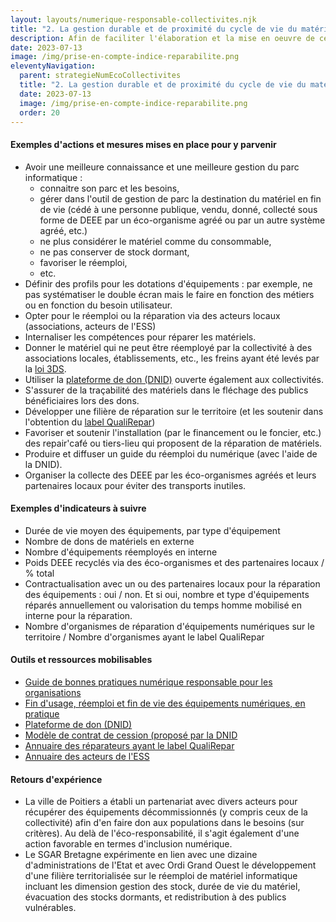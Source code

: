 ```yaml
---
layout: layouts/numerique-responsable-collectivites.njk
title: "2. La gestion durable et de proximité du cycle de vie du matériel informatique"
description: Afin de faciliter l'élaboration et la mise en oeuvre de ces nouvelles obligation par les collectivités concernées, la Mission interministérielle numérique responsable a travaillé avec le réseau des Interconnectés, dans le cadre du programme Transformation numérique des territoires à une traduction opérationelle des nouvelles obligations fixées par ce décret.
date: 2023-07-13
image: /img/prise-en-compte-indice-reparabilite.png
eleventyNavigation:
  parent: strategieNumEcoCollectivites
  title: "2. La gestion durable et de proximité du cycle de vie du matériel informatique"
  date: 2023-07-13
  image: /img/prise-en-compte-indice-reparabilite.png
  order: 20
---
```


#### Exemples d'actions et mesures mises en place pour y parvenir

- Avoir une meilleure connaissance et une meilleure gestion du parc informatique :
    - connaitre son parc et les besoins,
    - gérer dans l'outil de gestion de parc la destination du matériel en fin de vie (cédé à une personne publique, vendu, donné, collecté sous forme de DEEE par un éco-organisme agréé ou par un autre système agréé, etc.)
    - ne plus considérer le matériel comme du consommable,
    - ne pas conserver de stock dormant,
    - favoriser le réemploi,
    - etc.
- Définir des profils pour les dotations d'équipements : par exemple, ne pas systématiser le double écran mais le faire en fonction des métiers ou en fonction du besoin utilisateur.
- Opter pour le réemploi ou la réparation via des acteurs locaux (associations, acteurs de l'ESS)
- Internaliser les compétences pour réparer les matériels.
- Donner le matériel qui ne peut être réemployé par la collectivité à des associations locales, établissements, etc., les freins ayant été levés par la [loi 3DS](https://ecoresponsable.numerique.gouv.fr/posts/loi3ds-dons-informatiques/).
- Utiliser la [plateforme de don (DNID)](https://dons.encheres-domaine.gouv.fr/) ouverte également aux collectivités.
- S'assurer de la traçabilité des matériels dans le fléchage des publics bénéficiaires lors des dons.
- Développer une filière de réparation sur le territoire (et les soutenir dans l'obtention du [label QualiRepar](https://www.label-qualirepar.fr/))
- Favoriser et soutenir l'installation (par le financement ou le foncier, etc.) des repair'café ou tiers-lieu qui proposent de la réparation de matériels.
- Produire et diffuser un guide du réemploi du numérique (avec l'aide de la DNID).
- Organiser la collecte des DEEE par les éco-organismes agréés et leurs partenaires locaux pour éviter des transports inutiles.

#### Exemples d'indicateurs à suivre

- Durée de vie moyen des équipements, par type d'équipement
- Nombre de dons de matériels en externe
- Nombre d'équipements réemployés en interne
- Poids DEEE recyclés via des éco-organismes et des partenaires locaux / % total
- Contractualisation avec un ou des partenaires locaux pour la réparation des équipements : oui / non. Et si oui, nombre et type d'équipements réparés annuellement ou valorisation du temps homme mobilisé en interne pour la réparation.
- Nombre d'organismes de réparation d'équipements numériques sur le territoire / Nombre d'organismes ayant le label QualiRepar

#### Outils et ressources mobilisables

- [Guide de bonnes pratiques numérique responsable pour les organisations](https://ecoresponsable.numerique.gouv.fr/publications/bonnes-pratiques/)
- [Fin d'usage, réemploi et fin de vie des équipements numériques, en pratique](https://ecoresponsable.numerique.gouv.fr/publications/fin-usage/)
- [Plateforme de don (DNID)](https://dons.encheres-domaine.gouv.fr/)
- [Modèle de contrat de cession (proposé par la DNID](https://dons.encheres-domaine.gouv.fr/documents-telechargeables)
- [Annuaire des réparateurs ayant le label QualiRepar](https://www.label-qualirepar.fr/annuaires/)
- [Annuaire des acteurs de l'ESS](https://carteco-ess.org/)

#### Retours d'expérience

- La ville de Poitiers a établi un partenariat avec divers acteurs pour récupérer des équipements décommissionnés (y compris ceux de la collectivité) afin d'en faire don aux populations dans le besoins (sur critères). Au delà de l'éco-responsabilité, il s'agit également d'une action favorable en termes d'inclusion numérique.
- Le SGAR Bretagne expérimente en lien avec une dizaine d'administrations de l'Etat et avec Ordi Grand Ouest le développement d'une filière territorialisée sur le réemploi de matériel informatique incluant les dimension gestion des stock, durée de vie du matériel, évacuation des stocks dormants, et redistribution à des publics vulnérables.
